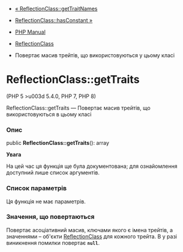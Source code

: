 - [«
ReflectionClass::getTraitNames](reflectionclass.gettraitnames.md)
- [ReflectionClass::hasConstant »](reflectionclass.hasconstant.md)

- [PHP Manual](index.md)
- [ReflectionClass](class.reflectionclass.md)
- Повертає масив трейтів, що використовуються у цьому класі

# ReflectionClass::getTraits

(PHP 5 \>u003d 5.4.0, PHP 7, PHP 8)

ReflectionClass::getTraits — Повертає масив трейтів, що використовуються в
цьому класі

### Опис

public **ReflectionClass::getTraits**(): array

**Увага**

На цей час ця функція ще була документована; для
ознайомлення доступний лише список аргументів.

### Список параметрів

Ця функція не має параметрів.

### Значення, що повертаються

Повертає асоціативний масив, ключами якого є імена
трейтів, а значеннями – об'єкти
[ReflectionClass](class.reflectionclass.md) для кожного трейта. В
у разі виникнення помилки повертає **`null`**.

